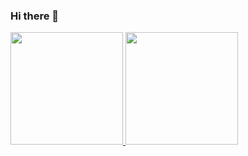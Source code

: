 ### Hi there 👋

<!--
**alexsandrbarabash/alexsandrbarabash** is a ✨ _special_ ✨ repository because its `README.md` (this file) appears on your GitHub profile.

Here are some ideas to get you started:

- 🔭 I’m currently working on ...
- 🌱 I’m currently learning ...
- 👯 I’m looking to collaborate on ...
- 🤔 I’m looking for help with ...
- 💬 Ask me about ...
- 📫 How to reach me: ...
- 😄 Pronouns: ...
- ⚡ Fun fact: ...
-->

<a href="https://github.com/ivboiko">
  <img height="180em" src="https://github-readme-stats.vercel.app/api?username=alexsandrbarabash&theme=buefy&show_icons=true" />
  <img height="180em" src="https://github-readme-stats.vercel.app/api/top-langs/?username=alexsandrbarabash&theme=buefy&layout=compact" />
</a>
